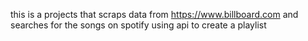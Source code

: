 this is a projects that scraps data from https://www.billboard.com and searches for the songs on spotify using api to create a playlist 